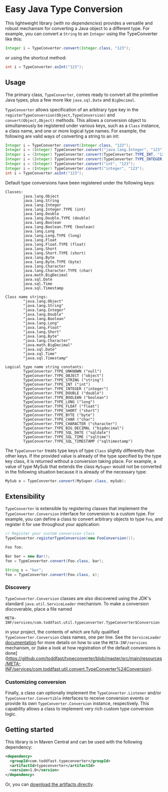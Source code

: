 Easy Java Type Conversion
=========================

This lightweight library (*with no dependencies*) provides a versatile and robust mechanism for converting a Java object to a different type. For example, you can convert a `String` to an `Integer` using the TypeConverter like this:

```java
Integer i = TypeConverter.convert(Integer.class, "123");
```

or using the shortcut method:

```java
int i = TypeConverter.asInt("123");
```

Usage
-----

The primary class, `TypeConverter`, comes ready to convert all the primitive Java types, plus a few more like `java.sql.Date` and `BigDecimal`.

`TypeConverter` allows specification of an arbitrary type key in the `registerTypeConversion(Object,TypeConversion)` and `convert(Object,Object)` methods. This allows a conversion object to simultaneously be registered under various keys, such as a `Class` instance, a class name, and one or more logical type names. For example, the following are valid ways of converting a string to an int:

```java
Integer i = TypeConverter.convert(Integer.class, "123");
Integer i = (Integer) TypeConverter.convert("java.lang.Integer", "123");
Integer i = (Integer) TypeConverter.convert(TypeConverter.TYPE_INT, "123");
Integer i = (Integer) TypeConverter.convert(TypeConverter.TYPE_INTEGER, "123");
Integer i = (Integer) TypeConverter.convert("int", "123");
Integer i = (Integer) TypeConverter.convert("integer", "123");
int i = TypeConverter.asInt("123");
```

Default type conversions have been registered under the following keys:

```
Classes:
        java.lang.Object
        java.lang.String
        java.lang.Integer
        java.lang.Integer.TYPE (int)
        java.lang.Double
        java.lang.Double.TYPE (double)
        java.lang.Boolean
        java.lang.Boolean.TYPE (boolean)
        java.lang.Long
        java.lang.Long.TYPE (long)
        java.lang.Float
        java.lang.Float.TYPE (float)
        java.lang.Short
        java.lang.Short.TYPE (short)
        java.lang.Byte
        java.lang.Byte.TYPE (byte)
        java.lang.Character
        java.lang.Character.TYPE (char)
        java.math.BigDecimal
        java.sql.Date
        java.sql.Time
        java.sql.Timestamp

Class name strings:
        "java.lang.Object"
        "java.lang.String"
        "java.lang.Integer"
        "java.lang.Double"
        "java.lang.Boolean"
        "java.lang.Long"
        "java.lang.Float"
        "java.lang.Short"
        "java.lang.Byte"
        "java.lang.Character"
        "java.math.BigDecimal"
        "java.sql.Date"
        "java.sql.Time"
        "java.sql.Timestamp"

Logical type name string constants:
        TypeConverter.TYPE_UNKNOWN ("null")
        TypeConverter.TYPE_OBJECT ("object")
        TypeConverter.TYPE_STRING ("string")
        TypeConverter.TYPE_INT ("int")
        TypeConverter.TYPE_INTEGER ("integer")
        TypeConverter.TYPE_DOUBLE ("double")
        TypeConverter.TYPE_BOOLEAN ("boolean")
        TypeConverter.TYPE_LONG ("long")
        TypeConverter.TYPE_FLOAT ("float")
        TypeConverter.TYPE_SHORT ("short")
        TypeConverter.TYPE_BYTE ("byte")
        TypeConverter.TYPE_CHAR ("char")
        TypeConverter.TYPE_CHARACTER ("character")
        TypeConverter.TYPE_BIG_DECIMAL ("bigdecimal")
        TypeConverter.TYPE_SQL_DATE ("sqldate")
        TypeConverter.TYPE_SQL_TIME ("sqltime")
        TypeConverter.TYPE_SQL_TIMESTAMP ("sqltimestamp")
```

The `TypeConverter` treats type keys of type `Class` slightly differently than other keys. If the provided value is already of the type specified by the type key class, it is returned without a conversion taking place. For example, a value of type MySub that extends the class `MySuper` would not be converted in the following situation because it is already of the necessary type:

```java
MySub o = TypeConverter.convert(MySuper.class, mySub);
```

Extensibility
-------------

`TypeConverter` is extensible by registering classes that implement the `TypeConverter.Conversion` interface for conversion to a custom type. For example, you can define a class to convert arbitrary objects to type `Foo`, and register it for use throughout your application:

```java
// Register your custom conversion class
TypeConverter.registerTypeConversion(new FooConversion());

Foo foo;

Bar bar = new Bar();
foo = TypeConverter.convert(Foo.class, bar);

String s = "bar";
foo = TypeConverter.convert(Foo.class, s);
```

### Discovery

`TypeConverter.Conversion` classes are also discovered using the JDK's standard `java.util.ServiceLoader` mechanism. To make a conversion discoverable, place a file named

```
META-INF/services/com.toddfast.util.typeconverter.TypeConverter$Conversion
```

in your project, the contents of which are fully qualified `TypeConverter.Conversion` class names, one per line. See the `ServiceLoader` [documentation](http://docs.oracle.com/javase/6/docs/api/java/util/ServiceLoader.html) for more details on how to use the `META-INF/services` mechanism, or (take a look at how registration of the default conversions is done](https://github.com/toddfast/typeconverter/blob/master/src/main/resources/META-INF/services/com.toddfast.util.convert.TypeConverter%24Conversion).


### Customizing conversion

Finally, a class can optionally implement the `TypeConverter.Listener` and/or `TypeConverter.Convertible` interfaces to receive conversion events or provide its own `TypeConverter.Conversion` instance, respectively. This capability allows a class to implement very rich custom type conversion logic.


Getting started
---------------

This library is in Maven Central and can be used with the following dependency:

```xml
<dependency>
  <groupId>com.toddfast.typeconverter</groupId>
  <artifactId>typeconverter</artifactId>
  <version>1.0</version>
</dependency>
```

Or, you can [download the artifacts directly](http://search.maven.org/#search%7Cga%7C1%7Ccom.toddfast.typeconverter).
